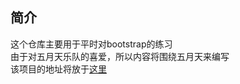 ## 简介
这个仓库主要用于平时对bootstrap的练习  
由于对五月天乐队的喜爱，所以内容将围绕五月天来编写  
该项目的地址将放于[这里](http://www.qianpengfei.com/demo/mayday/)
